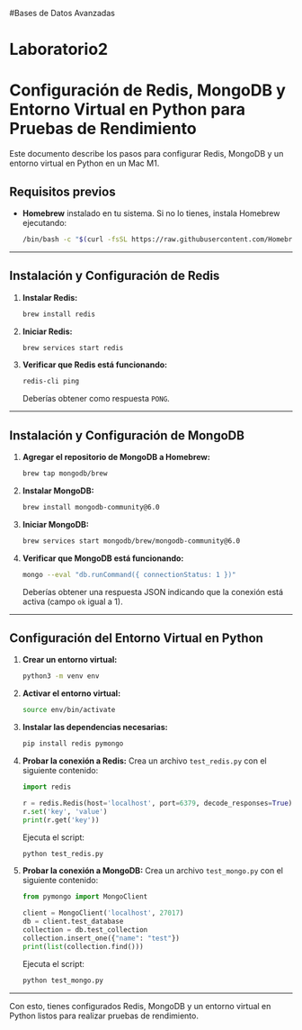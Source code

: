 #Bases de Datos Avanzadas
# Laboratorio2 

# Configuración de Redis, MongoDB y Entorno Virtual en Python para Pruebas de Rendimiento

Este documento describe los pasos para configurar Redis, MongoDB y un entorno virtual en Python en un Mac M1.

## Requisitos previos
- **Homebrew** instalado en tu sistema. Si no lo tienes, instala Homebrew ejecutando:
  ```bash
  /bin/bash -c "$(curl -fsSL https://raw.githubusercontent.com/Homebrew/install/HEAD/install.sh)"
  ```

---

## Instalación y Configuración de Redis

1. **Instalar Redis:**
   ```bash
   brew install redis
   ```

2. **Iniciar Redis:**
   ```bash
   brew services start redis
   ```

3. **Verificar que Redis está funcionando:**
   ```bash
   redis-cli ping
   ```
   Deberías obtener como respuesta `PONG`.

---

## Instalación y Configuración de MongoDB

1. **Agregar el repositorio de MongoDB a Homebrew:**
   ```bash
   brew tap mongodb/brew
   ```

2. **Instalar MongoDB:**
   ```bash
   brew install mongodb-community@6.0
   ```

3. **Iniciar MongoDB:**
   ```bash
   brew services start mongodb/brew/mongodb-community@6.0
   ```

4. **Verificar que MongoDB está funcionando:**
   ```bash
   mongo --eval "db.runCommand({ connectionStatus: 1 })"
   ```
   Deberías obtener una respuesta JSON indicando que la conexión está activa (campo `ok` igual a 1).

---

## Configuración del Entorno Virtual en Python

1. **Crear un entorno virtual:**
   ```bash
   python3 -m venv env
   ```

2. **Activar el entorno virtual:**
   ```bash
   source env/bin/activate
   ```

3. **Instalar las dependencias necesarias:**
   ```bash
   pip install redis pymongo
   ```

4. **Probar la conexión a Redis:**
   Crea un archivo `test_redis.py` con el siguiente contenido:
   ```python
   import redis

   r = redis.Redis(host='localhost', port=6379, decode_responses=True)
   r.set('key', 'value')
   print(r.get('key'))
   ```
   Ejecuta el script:
   ```bash
   python test_redis.py
   ```

5. **Probar la conexión a MongoDB:**
   Crea un archivo `test_mongo.py` con el siguiente contenido:
   ```python
   from pymongo import MongoClient

   client = MongoClient('localhost', 27017)
   db = client.test_database
   collection = db.test_collection
   collection.insert_one({"name": "test"})
   print(list(collection.find()))
   ```
   Ejecuta el script:
   ```bash
   python test_mongo.py
   ```

---

Con esto, tienes configurados Redis, MongoDB y un entorno virtual en Python listos para realizar pruebas de rendimiento.
